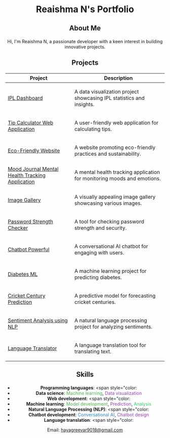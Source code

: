 # <p align="center">Reaishma N's Portfolio</p>

## <p align="center">About Me</p>
<p align="center">Hi, I'm Reaishma N, a passionate developer with a keen interest in building innovative projects.</p>

## <p align="center">Projects</p>
<div align="center">

| Project | Description |
| --- | --- |
| [IPL Dashboard](https://github.com/Reaishma/IPL-Dashboard) | <p>A data visualization project showcasing IPL statistics and insights.</p> |
| [Tip Calculator Web Application](https://github.com/Reaishma/Tip-calculator-) | <p>A user-friendly web application for calculating tips.</p> |
| [Eco-Friendly Website](https://github.com/Reaishma/Eco-friendly-website-) | <p>A website promoting eco-friendly practices and sustainability.</p> |
| [Mood Journal Mental Health Tracking Application](https://github.com/Reaishma/Mood-journal-a-mental-health-tracking-application-) | <p>A mental health tracking application for monitoring moods and emotions.</p> |
| [Image Gallery](https://github.com/Reaishma/Image-gallery-) | <p>A visually appealing image gallery showcasing various images.</p> |
| [Password Strength Checker](https://github.com/Reaishma/Password-strength-checker-) | <p>A tool for checking password strength and security.</p> |
| [Chatbot Powerful](https://github.com/Reaishma/Chatbot-powerful-) | <p>A conversational AI chatbot for engaging with users.</p> |
| [Diabetes ML](https://github.com/Reaishma/DiabetesML-) | <p>A machine learning project for predicting diabetes.</p> |
| [Cricket Century Prediction](https://github.com/Reaishma/Cricket-century-prediction-) | <p>A predictive model for forecasting cricket centuries.</p> |
| [Sentiment Analysis using NLP](https://github.com/Reaishma/Sentiment-analysis-using-NLP) | <p>A natural language processing project for analyzing sentiments.</p> |
| [Language Translator](https://github.com/Reaishma/Language-translator-) | <p>A language translation tool for translating text.</p> |

</div>

## <p align="center">Skills</p>
<div align="center">

* **Programming languages**: <span style="color:                                                                       
* **Data science**: <span style="color: #4CAF50">Machine learning</span>, <span style="color: #8e44ad">Data visualization</span>
* **Web development**: <span style="color:                                                                                                              
* **Machine learning**: <span style="color: #4CAF50">Model development</span>, <span style="color: #8e44ad">Prediction</span>, <span style="color: #2ecc71">Analysis</span>
* **Natural Language Processing (NLP)**: <span style="color:                                                                                      
* **Chatbot development**: <span style="color: #2980b9">Conversational AI</span>, <span style="color: #8e44ad">Chatbot design</span>
* **Language translation**: <span style="color:                                                                                             

</div>

                                
<p align="center">Email: <a href="mailto:hayagreevar9018@gmail.com">hayagreevar9018@gmail.com</a></p>



